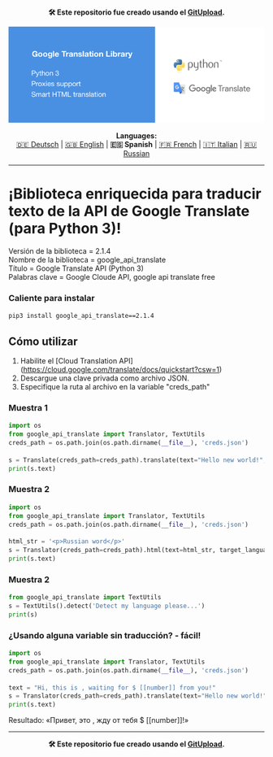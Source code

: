 <p align="center"><b>🛠️ Este repositorio fue creado usando el <a href="https://gitupload.com">GitUpload</a>.</b></p>
<p align="center"><a href="https://gitupload.com"><img src="https://github.com/markolofsen/google_api_translate//blob/master/.banners/banner_es.png?raw=1" /></a></p>
<p align="center"><b>Languages:</b><br /><a href="https://github.com/markolofsen/google_api_translate/blob/master/README_de.md">🇩🇪 Deutsch</a> | <a href="https://github.com/markolofsen/google_api_translate/blob/master/README.md">🇬🇧 English</a> | <b>🇪🇸 Spanish</b> | <a href="https://github.com/markolofsen/google_api_translate/blob/master/README_fr.md">🇫🇷 French</a> | <a href="https://github.com/markolofsen/google_api_translate/blob/master/README_it.md">🇮🇹 Italian</a> | <a href="https://github.com/markolofsen/google_api_translate/blob/master/README_ru.md">🇷🇺 Russian</a></p>

---

# ¡Biblioteca enriquecida para traducir texto de la API de Google Translate (para Python 3)!

Versión de la biblioteca = 2.1.4 <br />
Nombre de la biblioteca = google_api_translate <br />
Título = Google Translate API (Python 3) <br />
Palabras clave = Google Cloude API, google api translate free <br />

### Caliente para instalar

```sh
pip3 install google_api_translate==2.1.4
```


## Cómo utilizar

1. Habilite el [Cloud Translation API] (https://cloud.google.com/translate/docs/quickstart?csw=1)
2. Descargue una clave privada como archivo JSON.
3. Especifique la ruta al archivo en la variable &quot;creds_path&quot;

### Muestra 1
```python
import os
from google_api_translate import Translator, TextUtils
creds_path = os.path.join(os.path.dirname(__file__), 'creds.json')

s = Translate(creds_path=creds_path).translate(text="Hello new world!", target_language='cn')
print(s.text)
```

### Muestra 2
```python
import os
from google_api_translate import Translator, TextUtils
creds_path = os.path.join(os.path.dirname(__file__), 'creds.json')

html_str = '<p>Russian word</p>'
s = Translator(creds_path=creds_path).html(text=html_str, target_language='ru')
print(s.text)
```

### Muestra 2
```python
from google_api_translate import TextUtils
s = TextUtils().detect('Detect my language please...')
print(s)
```



### ¿Usando alguna variable sin traducción? - fácil!
```python
import os
from google_api_translate import Translator, TextUtils
creds_path = os.path.join(os.path.dirname(__file__), 'creds.json')

text = "Hi, this is , waiting for $ [[number]] from you!"
s = Translator(creds_path=creds_path).translate(text="Hello new world!", target_language='ru')
print(s.text)
```

Resultado: «Привет, это , жду от тебя $ [[number]]!»

---

<p align="center"><b>🛠️ Este repositorio fue creado usando el <a href="https://gitupload.com">GitUpload</a>.</b></p>